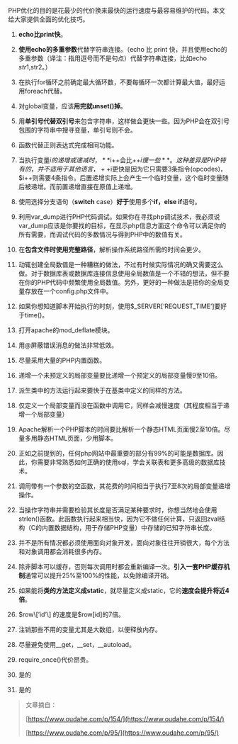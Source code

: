 PHP优化的目的是花最少的代价换来最快的运行速度与最容易维护的代码。本文给大家提供全面的优化技巧。

1. **echo比print快**。

2. **使用echo的多重参数**代替字符串连接。（echo 比 print 快，并且使用echo的多重参数（译注：指用逗号而不是句点）代替字符串连接，比如echo $str1,$str2。）

3. 在执行for循环之前确定最大循环数，不要每循环一次都计算最大值，最好运用foreach代替。

4. 对global变量，应该**用完就unset\(\)掉**。

5. 用**单引号代替双引号**来包含字符串，这样做会更快一些。因为PHP会在双引号包围的字符串中搜寻变量，单引号则不会。

6. 函数代替正则表达式完成相同功能。

7. 当执行变量$i的递增或递减时，**$i++会比++$i慢一些**。这种差异是PHP特有的，并不适用于其他语言，++$i更快是因为它只需要3条指令\(opcodes\)，$i++则需要4条指令。后置递增实际上会产生一个临时变量，这个临时变量随后被递增。而前置递增直接在原值上递增。

8. 使用选择分支语句（**switch** case）**好于**使用多个**if，else if**语句。

9. 利用var\_dump进行PHP代码调试。如果你在寻找php调试技术，我必须说var\_dump应该是你要找的目标，在显示php信息方面这个命令可以满足你的所有需要，而调试代码的多数情况与得到PHP中的数值有关。

10. 在**包含文件时使用完整路径**，解析操作系统路径所需的时间会更少。

11. 动辄创建全局数值是一种糟糕的做法，不过有时候实际情况的确又需要这么做。对于数据库表或数据库连接信息使用全局数值是一个不错的想法，但不要在你的PHP代码中频繁使用全局数值。另外，更好的一种做法是把你的全局变量存放在一个config.php文件中。

12. 如果你想知道脚本开始执行的时刻，使用$\_SERVER\[‘REQUEST\_TIME’\]要好于time\(\)。

13. 打开apache的mod\_deflate模块。

14. 用@屏蔽错误消息的做法非常低效。

15. 尽量采用大量的PHP内置函数。

16. 递增一个未预定义的局部变量要比递增一个预定义的局部变量慢9至10倍。

17. 派生类中的方法运行起来要快于在基类中定义的同样的方法。

18. 仅定义一个局部变量而没在函数中调用它，同样会减慢速度（其程度相当于递增一个局部变量）

19. Apache解析一个PHP脚本的时间要比解析一个静态HTML页面慢2至10倍。尽量多用静态HTML页面，少用脚本。

20. 正如之前提到的，任何php网站中最重要的部分有99%的可能是数据库。因此，你需要非常熟悉如何正确的使用sql，学会关联表和更多高级的数据库技术。

21. 调用带有一个参数的空函数，其花费的时间相当于执行7至8次的局部变量递增操作。

22. 当操作字符串并需要检验其长度是否满足某种要求时，你想当然地会使用strlen\(\)函数。此函数执行起来相当快，因为它不做任何计算，只返回zval结构（C的内置数据结构，用于存储PHP变量）中存储的已知字符串长度。

23. 并不是所有情况都必须使用面向对象开发，面向对象往往开销很大，每个方法和对象调用都会消耗很多内存。

24. 除非脚本可以缓存，否则每次调用时都会重新编译一次。**引入一套PHP缓存机制**通常可以提升25%至100%的性能，以免除编译开销。

25. 如果能将**类的方法定义成static**，就尽量定义成static，它的**速度会提升将近4倍**。

26. $row\[’id’\] 的速度是$row\[id\]的7倍。

27. 注销那些不用的变量尤其是大数组，以便释放内存。

28. 尽量避免使用\_\_get，\_\_set，\_\_autoload。

29. require\_once\(\)代价昂贵。

1. 是的

2. 是的

> 文章摘自：
>
> [https://www.oudahe.com/p/154/](https://www.oudahe.com/p/154/)
>
> [https://www.oudahe.com/p/95/](https://www.oudahe.com/p/95/)



